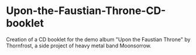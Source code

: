 # Upon-the-Faustian-Throne-CD-booklet
Creation of a CD booklet for the demo album "Upon the Faustian Throne" by Thornfrost, a side project of heavy metal band Moonsorrow.
